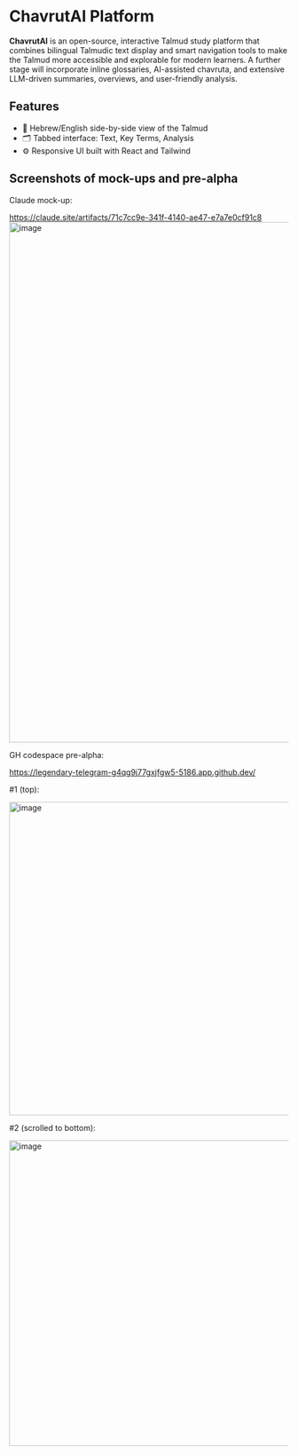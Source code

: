 # ChavrutAI Platform

**ChavrutAI** is an open-source, interactive Talmud study platform that combines bilingual Talmudic text display and smart navigation tools to make the Talmud more accessible and explorable for modern learners.
A further stage will incorporate inline glossaries, AI-assisted chavruta, and extensive LLM-driven summaries, overviews, and user-friendly analysis.

## Features

- 📖 Hebrew/English side-by-side view of the Talmud
- 🗂 Tabbed interface: Text, Key Terms, Analysis
- ⚙️ Responsive UI built with React and Tailwind

## Screenshots of mock-ups and pre-alpha
Claude mock-up:

https://claude.site/artifacts/71c7cc9e-341f-4140-ae47-e7a7e0cf91c8
<img width="938" alt="image" src="https://github.com/user-attachments/assets/9a4f9867-ee06-497b-89ac-6c3b11b61ef6" />

GH codespace pre-alpha: 

https://legendary-telegram-g4qg9j77gxjfgw5-5186.app.github.dev/

#1 (top):

<img width="565" alt="image" src="https://github.com/user-attachments/assets/1a1fbcc4-9a5d-4ea2-93c3-5ffc6fb0d829" />

#2 (scrolled to bottom):

<img width="551" alt="image" src="https://github.com/user-attachments/assets/d0d5ceee-4354-4e97-9a80-e2789132db33" />



